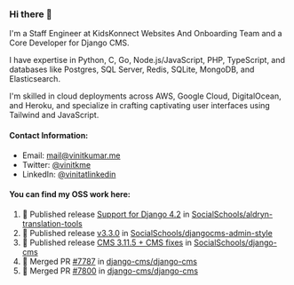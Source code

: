 ### Hi there 👋

I'm a Staff Engineer at KidsKonnect Websites And Onboarding Team and a Core Developer for Django CMS.

I have expertise in Python, C, Go, Node.js/JavaScript, PHP, TypeScript, and databases like Postgres, SQL Server, Redis, SQLite, MongoDB, and Elasticsearch. 

I'm skilled in cloud deployments across AWS, Google Cloud, DigitalOcean, and Heroku, and specialize in crafting captivating user interfaces using Tailwind and JavaScript. 

#### Contact Information:

- Email: <a href="mailto:mail@vinitkumar.me">mail@vinitkumar.me</a>
- Twitter: [@vinitkme](https://twitter.com/vinitkme)
- LinkedIn: [@vinitatlinkedin](https://www.linkedin.com/in/vinitatlinkedin/)  

#### You can find my OSS work here:

<!--START_SECTION:activity-->
1. 🚀 Published release [Support for Django 4.2](https://github.com/SocialSchools/aldryn-translation-tools/releases/tag/0.3.2) in [SocialSchools/aldryn-translation-tools](https://github.com/SocialSchools/aldryn-translation-tools)
2. 🚀 Published release [v3.3.0](https://github.com/SocialSchools/djangocms-admin-style/releases/tag/v3.3.0) in [SocialSchools/djangocms-admin-style](https://github.com/SocialSchools/djangocms-admin-style)
3. 🚀 Published release [CMS 3.11.5 + CMS fixes](https://github.com/SocialSchools/django-cms/releases/tag/v3.11.9) in [SocialSchools/django-cms](https://github.com/SocialSchools/django-cms)
4. 🎉 Merged PR [#7787](https://github.com/django-cms/django-cms/pull/7787) in [django-cms/django-cms](https://github.com/django-cms/django-cms)
5. 🎉 Merged PR [#7800](https://github.com/django-cms/django-cms/pull/7800) in [django-cms/django-cms](https://github.com/django-cms/django-cms)
<!--END_SECTION:activity-->
